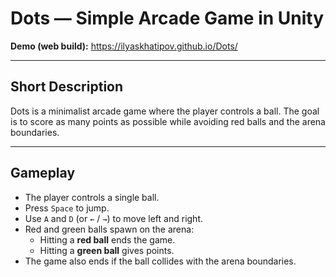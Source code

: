 # Dots — Simple Arcade Game in Unity

**Demo (web build):** https://ilyaskhatipov.github.io/Dots/

---

## Short Description

Dots is a minimalist arcade game where the player controls a ball. The goal is to score as many points as possible while avoiding red balls and the arena boundaries.

---

## Gameplay

- The player controls a single ball.
- Press `Space` to jump.
- Use `A` and `D` (or `←` / `→`) to move left and right.
- Red and green balls spawn on the arena:
  - Hitting a **red ball** ends the game.
  - Hitting a **green ball** gives points.
- The game also ends if the ball collides with the arena boundaries.
